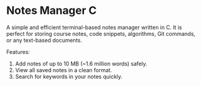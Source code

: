 # Notes Manager C
A simple and efficient terminal-based notes manager written in C. It is perfect for storing course notes, code snippets, algorithms, Git commands, or any text-based documents. 

Features:
1. Add notes of up to 10 MB (~1.6 million words) safely.
2. View all saved notes in a clean format.
3. Search for keywords in your notes quickly. 
